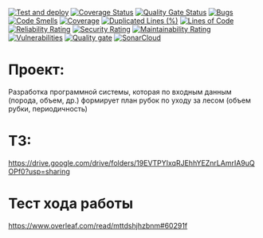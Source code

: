 [![Test and deploy](https://github.com/Nemo121007/Forest-Thinning/actions/workflows/main_deploy.yml/badge.svg)](https://github.com/Nemo121007/Forest-Thinning/actions/workflows/main_deploy.yml)
[![Coverage Status](https://coveralls.io/repos/github/Nemo121007/Forest-Thinning/badge.svg?branch=main)](https://coveralls.io/github/Nemo121007/Forest-Thinning?branch=main)
[![Quality Gate Status](https://sonarcloud.io/api/project_badges/measure?project=Nemo121007_Forest-Thinning&metric=alert_status)](https://sonarcloud.io/summary/new_code?id=Nemo121007_Forest-Thinning)
[![Bugs](https://sonarcloud.io/api/project_badges/measure?project=Nemo121007_Forest-Thinning&metric=bugs)](https://sonarcloud.io/summary/new_code?id=Nemo121007_Forest-Thinning)
[![Code Smells](https://sonarcloud.io/api/project_badges/measure?project=Nemo121007_Forest-Thinning&metric=code_smells)](https://sonarcloud.io/summary/new_code?id=Nemo121007_Forest-Thinning)
[![Coverage](https://sonarcloud.io/api/project_badges/measure?project=Nemo121007_Forest-Thinning&metric=coverage)](https://sonarcloud.io/summary/new_code?id=Nemo121007_Forest-Thinning)
[![Duplicated Lines (%)](https://sonarcloud.io/api/project_badges/measure?project=Nemo121007_Forest-Thinning&metric=duplicated_lines_density)](https://sonarcloud.io/summary/new_code?id=Nemo121007_Forest-Thinning)
[![Lines of Code](https://sonarcloud.io/api/project_badges/measure?project=Nemo121007_Forest-Thinning&metric=ncloc)](https://sonarcloud.io/summary/new_code?id=Nemo121007_Forest-Thinning)
[![Reliability Rating](https://sonarcloud.io/api/project_badges/measure?project=Nemo121007_Forest-Thinning&metric=reliability_rating)](https://sonarcloud.io/summary/new_code?id=Nemo121007_Forest-Thinning)
[![Security Rating](https://sonarcloud.io/api/project_badges/measure?project=Nemo121007_Forest-Thinning&metric=security_rating)](https://sonarcloud.io/summary/new_code?id=Nemo121007_Forest-Thinning)
[![Maintainability Rating](https://sonarcloud.io/api/project_badges/measure?project=Nemo121007_Forest-Thinning&metric=sqale_rating)](https://sonarcloud.io/summary/new_code?id=Nemo121007_Forest-Thinning)
[![Vulnerabilities](https://sonarcloud.io/api/project_badges/measure?project=Nemo121007_Forest-Thinning&metric=vulnerabilities)](https://sonarcloud.io/summary/new_code?id=Nemo121007_Forest-Thinning)
[![Quality gate](https://sonarcloud.io/api/project_badges/quality_gate?project=Nemo121007_Forest-Thinning)](https://sonarcloud.io/summary/new_code?id=Nemo121007_Forest-Thinning)
[![SonarCloud](https://sonarcloud.io/images/project_badges/sonarcloud-black.svg)](https://sonarcloud.io/summary/new_code?id=Nemo121007_Forest-Thinning)



# Проект:

Разработка программной системы, которая по входным данным (порода, объем, др.) формирует план рубок по уходу за лесом (объем рубки, периодичность)

# ТЗ:
https://drive.google.com/drive/folders/19EVTPYIxqRJEhhYEZnrLAmrIA9uQOPf0?usp=sharing

# Тест хода работы
https://www.overleaf.com/read/mttdshjhzbnm#60291f
